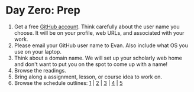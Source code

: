 # Day Zero: Prep

1. Get a free [GitHub account](https://github.com/join). Think carefully about the user name you choose. It will be on your profile, web URLs, and associated with your work.
2. Please email your GitHub user name to Evan. Also include what OS you use on your laptop.
3. Think about a domain name. We will set up your scholarly web home and don't want to put you on the spot to come up with a name!
4. Browse the readings.
5. Bring along a assignment, lesson, or course idea to work on.
6. Browse the schedule outlines: [1](day-1.md) | [2](day-2.md) | [3](day-3.md) | [4](day-4.md) | [5](day-5.md)